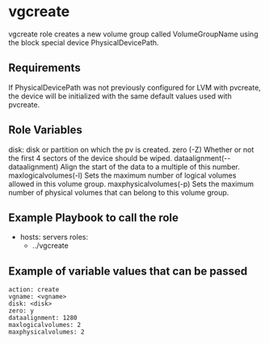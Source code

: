 vgcreate
=========
vgcreate role creates a new volume group called VolumeGroupName using the block special device PhysicalDevicePath.

Requirements
------------
If  PhysicalDevicePath  was not previously configured for LVM with pvcreate, the device will be initialized with the same default values used with pvcreate.  

Role Variables
--------------
disk: disk or partition on which the pv is created.
zero (-Z)
Whether or not the first 4 sectors of the device should be wiped.
dataalignment(--dataalignment)
Align the start of the data to a multiple of this number.
maxlogicalvolumes(-l)
Sets the maximum number of logical volumes allowed in this volume group.
maxphysicalvolumes(-p)
Sets  the  maximum  number  of physical volumes that can belong to this volume group.

Example Playbook to call the role
---------------------------------
- hosts: servers
  roles:
     - ../vgcreate

Example of variable values that can be passed
---------------------------------------------
    action: create
    vgname: <vgname>
    disk: <disk>
    zero: y
    dataalignment: 1280
    maxlogicalvolumes: 2
    maxphysicalvolumes: 2
